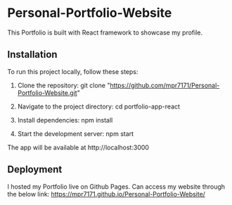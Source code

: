 # Personal-Portfolio-Website

This Portfolio is built with React framework to showcase my profile.

## Installation

To run this project locally, follow these steps:

1. Clone the repository:
git clone "https://github.com/mpr7171/Personal-Portfolio-Website.git"

2.  Navigate to the project directory:
cd portfolio-app-react

3. Install dependencies:
npm install

4. Start the development server:
npm start

The app will be available at http://localhost:3000

## Deployment

I hosted my Portfolio live on Github Pages. Can access my website through the below link:
https://mpr7171.github.io/Personal-Portfolio-Website/
